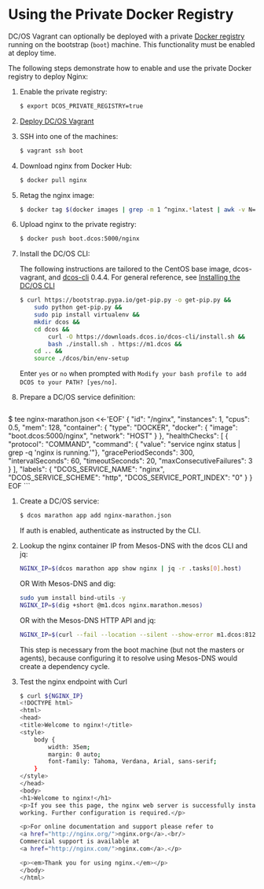 # Using the Private Docker Registry

DC/OS Vagrant can optionally be deployed with a private [Docker registry](https://docs.docker.com/registry/) running on the bootstrap (`boot`) machine. This functionality must be enabled at deploy time.

The following steps demonstrate how to enable and use the private Docker registry to deploy Nginx:

1. Enable the private registry:

    ```bash
    $ export DCOS_PRIVATE_REGISTRY=true
    ```
1. [Deploy DC/OS Vagrant](/docs/deploy.md)
1. SSH into one of the machines:

    ```bash
    $ vagrant ssh boot
    ```

1. Download nginx from Docker Hub:

    ```bash
    $ docker pull nginx
    ```

1. Retag the nginx image:

    ```bash
    $ docker tag $(docker images | grep -m 1 ^nginx.*latest | awk -v N=3 '{print $N}') boot.dcos:5000/nginx
    ```
1. Upload nginx to the private registry:

    ```bash
    $ docker push boot.dcos:5000/nginx
    ```

1. Install the DC/OS CLI:

    The following instructions are tailored to the CentOS base image, dcos-vagrant, and [dcos-cli](https://github.com/dcos/dcos-cli) 0.4.4. For general reference, see [Installing the DC/OS CLI](https://docs.mesosphere.com/usage/cli/install/)

    ```bash
    $ curl https://bootstrap.pypa.io/get-pip.py -o get-pip.py &&
        sudo python get-pip.py &&
        sudo pip install virtualenv &&
        mkdir dcos &&
        cd dcos &&
            curl -O https://downloads.dcos.io/dcos-cli/install.sh &&
            bash ./install.sh . https://m1.dcos &&
        cd .. &&
        source ./dcos/bin/env-setup
    ```

    Enter `yes` or `no` when prompted with `Modify your bash profile to add DCOS to your PATH? [yes/no]`.

1. Prepare a DC/OS service definition:

    ```bash
$ tee nginx-marathon.json <<-'EOF'
{
  "id": "/nginx",
  "instances": 1,
  "cpus": 0.5,
  "mem": 128,
  "container": {
    "type": "DOCKER",
    "docker": {
      "image": "boot.dcos:5000/nginx",
      "network": "HOST"
    }
  },
  "healthChecks": [
    {
      "protocol": "COMMAND",
      "command": { "value": "service nginx status | grep -q 'nginx is running.'"},
      "gracePeriodSeconds": 300,
      "intervalSeconds": 60,
      "timeoutSeconds": 20,
      "maxConsecutiveFailures": 3
    }
  ],
  "labels": {
    "DCOS_SERVICE_NAME": "nginx",
    "DCOS_SERVICE_SCHEME": "http",
    "DCOS_SERVICE_PORT_INDEX": "0"
  }
}
EOF
    ```
1. Create a DC/OS service:

    ```bash
    $ dcos marathon app add nginx-marathon.json
    ```

    If auth is enabled, authenticate as instructed by the CLI.
1. Lookup the nginx container IP from Mesos-DNS
    with the dcos CLI and jq:

    ```bash
    NGINX_IP=$(dcos marathon app show nginx | jq -r .tasks[0].host)
    ```

    OR With Mesos-DNS and dig:

    ```bash
    sudo yum install bind-utils -y
    NGINX_IP=$(dig +short @m1.dcos nginx.marathon.mesos)
    ```

    OR with the Mesos-DNS HTTP API and jq:

    ```bash
    NGINX_IP=$(curl --fail --location --silent --show-error m1.dcos:8123/v1/hosts/nginx.marathon.mesos | jq -r .[0].ip)
    ```

    This step is necessary from the boot machine (but not the masters or agents), because configuring it to resolve using Mesos-DNS would create a dependency cycle.
1. Test the nginx endpoint with Curl

    ```bash
    $ curl ${NGINX_IP}
    <!DOCTYPE html>
    <html>
    <head>
    <title>Welcome to nginx!</title>
    <style>
        body {
            width: 35em;
            margin: 0 auto;
            font-family: Tahoma, Verdana, Arial, sans-serif;
        }
    </style>
    </head>
    <body>
    <h1>Welcome to nginx!</h1>
    <p>If you see this page, the nginx web server is successfully installed and
    working. Further configuration is required.</p>

    <p>For online documentation and support please refer to
    <a href="http://nginx.org/">nginx.org</a>.<br/>
    Commercial support is available at
    <a href="http://nginx.com/">nginx.com</a>.</p>

    <p><em>Thank you for using nginx.</em></p>
    </body>
    </html>
    ```
